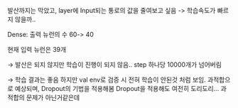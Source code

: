 발산까지는 막았고, layer에 Input되는 통로의 값을 줄여보고 싶음 -> 학습속도가 빠르지 않을까..

Dense: 출력 뉴런의 수 60-> 40

현재 입력 뉴런은 39개 

→ 발산은 되지 않지만 학습이 진행이 되지 않음.. step 하나당 10000개가 넘어버림

→ 학습 결과는 좋음 하지만 val env로 검증 시 전혀 학습이 안된것 처럼 보임.
   과적합으로 예상되며, Dropout의 기법을 적용해봄
   Dropout을 적용해도 여전히 도리도리... 과적합의 문제가 아닌거같은데
  
    
